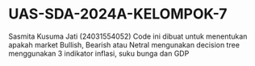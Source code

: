 # UAS-SDA-2024A-KELOMPOK-7
Sasmita Kusuma Jati (24031554052)
Code ini dibuat untuk menentukan apakah market Bullish, Bearish atau Netral mengunakan decision tree menggunakan 3 indikator inflasi, suku bunga dan GDP
